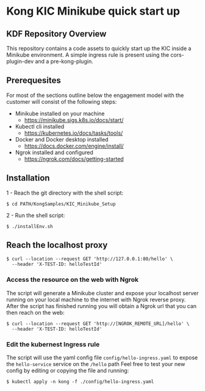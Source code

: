 # Kong KIC Minikube quick start up

## KDF Repository Overview

This repository contains a code assets to quickly start up the KIC inside a Minikube environment.
A simple ingress rule is present using the cors-plugin-dev and a pre-kong-plugin.


## Prerequesites

For most of the sections outline below the engagement model with the customer will
consist of the following steps:

- Minikube installed on your machine
  - https://minikube.sigs.k8s.io/docs/start/
- Kubectl cli installed
  - https://kubernetes.io/docs/tasks/tools/
- Docker and Docker desktop installed
  - https://docs.docker.com/engine/install/
- Ngrok installed and configured
  - https://ngrok.com/docs/getting-started


## Installation

1 - Reach the git directory with the shell script:

	$ cd PATH/KongSamples/KIC_Minikube_Setup 

2 - Run the shell script:

	$ ./installEnv.sh


## Reach the localhost proxy

	$ curl --location --request GET 'http://127.0.0.1:80/hello' \
	  --header 'X-TEST-ID: helloTestId'


### Access the resource on the web with Ngrok

The script will generate a Minikube cluster and expose your localhost server running on your local machine to the internet with Ngrok reverse proxy.
After the script has finished running you will obtain a Ngrok url that you can then reach on the web:

	$ curl --location --request GET 'http://[NGROK_REMOTE_URL]/hello' \
	  --header 'X-TEST-ID: helloTestId'


### Edit the kubernest Ingress rule

The script will use the yaml config file ```config/hello-ingress.yaml``` to expose the ```hello-service``` service on the ```/hello``` path
Feel free to test your new config by editing or copying the file and running:

	$ kubectl apply -n kong -f ./config/hello-ingress.yaml